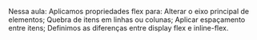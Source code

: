 Nessa aula:
Aplicamos propriedades flex para:
Alterar o eixo principal de elementos;
Quebra de itens em linhas ou colunas;
Aplicar espaçamento entre itens;
Definimos as diferenças entre display flex e inline-flex.